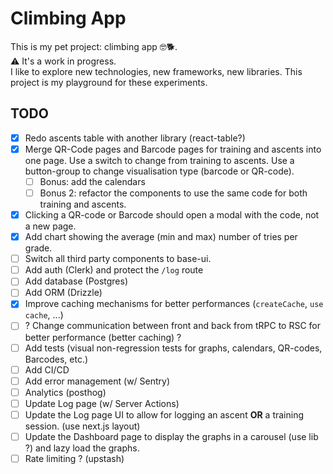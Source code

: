 # Climbing App

This is my pet project: climbing app 🤓🐕.  
⚠️ It's a work in progress.  
I like to explore new technologies, new frameworks, new libraries. This project
is my playground for these experiments.  

## TODO

- [x] Redo ascents table with another library (react-table?)
- [x] Merge QR-Code pages and Barcode pages for training and ascents into one
  page. Use a switch to change from training to ascents. Use a button-group to
  change visualisation type (barcode or QR-code).
  - [ ] Bonus: add the calendars
  - [ ] Bonus 2: refactor the components to use the same code for both
    training and ascents.
- [x] Clicking a QR-code or Barcode should open a modal with the code, not a new page.
- [x] Add chart showing the average (min and max) number of tries per grade.
- [ ] Switch all third party components to base-ui.
- [ ] Add auth (Clerk) and protect the `/log` route
- [ ] Add database (Postgres)
- [ ] Add ORM (Drizzle)
- [x] Improve caching mechanisms for better performances (`createCache`, `use cache`, ...)
- [ ] ? Change communication between front and back from tRPC to RSC for better performance (better caching) ?
- [ ] Add tests (visual non-regression tests for graphs, calendars, QR-codes, Barcodes, etc.)
- [ ] Add CI/CD
- [ ] Add error management (w/ Sentry)
- [ ] Analytics (posthog)
- [ ] Update Log page (w/ Server Actions)
- [ ] Update the Log page UI to allow for logging an ascent **OR** a training
  session. (use next.js layout)
- [ ] Update the Dashboard page to display the graphs in a carousel (use lib ?)
  and lazy load the graphs.
- [ ] Rate limiting ? (upstash)
